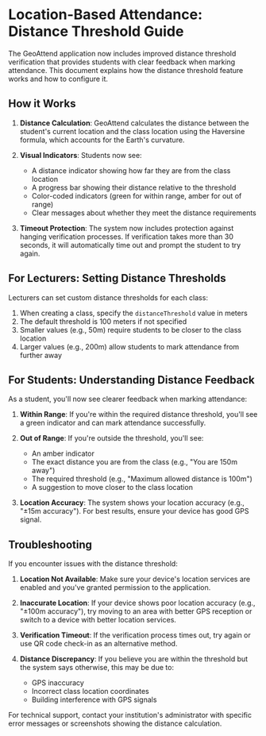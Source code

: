 # Location-Based Attendance: Distance Threshold Guide

The GeoAttend application now includes improved distance threshold verification that provides students with clear feedback when marking attendance. This document explains how the distance threshold feature works and how to configure it.

## How it Works

1. **Distance Calculation**: GeoAttend calculates the distance between the student's current location and the class location using the Haversine formula, which accounts for the Earth's curvature.

2. **Visual Indicators**: Students now see:
   - A distance indicator showing how far they are from the class location
   - A progress bar showing their distance relative to the threshold
   - Color-coded indicators (green for within range, amber for out of range)
   - Clear messages about whether they meet the distance requirements

3. **Timeout Protection**: The system now includes protection against hanging verification processes. If verification takes more than 30 seconds, it will automatically time out and prompt the student to try again.

## For Lecturers: Setting Distance Thresholds

Lecturers can set custom distance thresholds for each class:

1. When creating a class, specify the `distanceThreshold` value in meters
2. The default threshold is 100 meters if not specified
3. Smaller values (e.g., 50m) require students to be closer to the class location
4. Larger values (e.g., 200m) allow students to mark attendance from further away

## For Students: Understanding Distance Feedback

As a student, you'll now see clearer feedback when marking attendance:

1. **Within Range**: If you're within the required distance threshold, you'll see a green indicator and can mark attendance successfully.

2. **Out of Range**: If you're outside the threshold, you'll see:
   - An amber indicator
   - The exact distance you are from the class (e.g., "You are 150m away")
   - The required threshold (e.g., "Maximum allowed distance is 100m")
   - A suggestion to move closer to the class location

3. **Location Accuracy**: The system shows your location accuracy (e.g., "±15m accuracy"). For best results, ensure your device has good GPS signal.

## Troubleshooting

If you encounter issues with the distance threshold:

1. **Location Not Available**: Make sure your device's location services are enabled and you've granted permission to the application.

2. **Inaccurate Location**: If your device shows poor location accuracy (e.g., "±100m accuracy"), try moving to an area with better GPS reception or switch to a device with better location services.

3. **Verification Timeout**: If the verification process times out, try again or use QR code check-in as an alternative method.

4. **Distance Discrepancy**: If you believe you are within the threshold but the system says otherwise, this may be due to:
   - GPS inaccuracy
   - Incorrect class location coordinates
   - Building interference with GPS signals

For technical support, contact your institution's administrator with specific error messages or screenshots showing the distance calculation. 